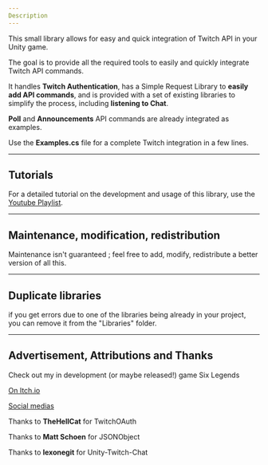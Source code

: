 ```yaml
---
Description
---
```

This small library allows for easy and quick integration of Twitch API in your Unity game.

The goal is to provide all the required tools to easily and quickly integrate Twitch API commands.

It handles **Twitch Authentication**, has a Simple Request Library to **easily add API commands**, and is provided with a set of existing libraries to simplify the process, including **listening to Chat**.

**Poll** and **Announcements** API commands are already integrated as examples.

Use the **Examples.cs** file for a complete Twitch integration in a few lines.



---
Tutorials
---
For a detailed tutorial on the development and usage of this library, use the [Youtube Playlist](https://www.youtube.com/watch?v=ZxDK8nzY_VY&list=PLh7c7jPSkA835ApfkbYlGAfLr8pBE0aDJ).

---
Maintenance, modification, redistribution
---
Maintenance isn't guaranteed ; feel free to add, modify, redistribute a better version of all this.

---
Duplicate libraries
---
if you get errors due to one of the libraries being already in your project, you can remove it from the "Libraries" folder.

---
Advertisement, Attributions and Thanks
---
Check out my in development (or maybe released!) game Six Legends

[On Itch.io](https://vincentpaquin.itch.io/sixlegends)

[Social medias](https://sixlegendsgame.carrd.co/)

Thanks to **TheHellCat** for TwitchOAuth

Thanks to **Matt Schoen** for JSONObject

Thanks to **lexonegit** for Unity-Twitch-Chat